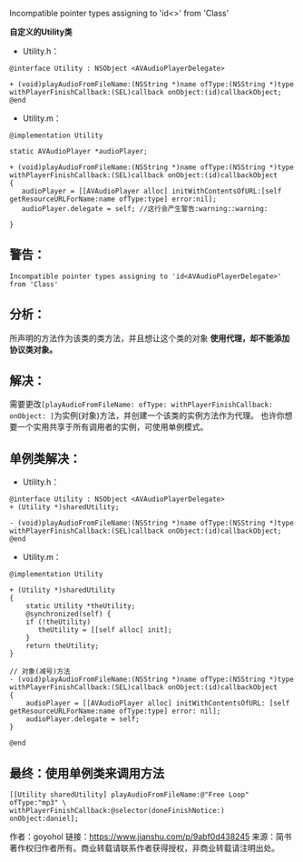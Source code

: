 Incompatible pointer types assigning to 'id<>' from 'Class'

**自定义的Utility类**
- Utility.h：

```
@interface Utility : NSObject <AVAudioPlayerDelegate>

+ (void)playAudioFromFileName:(NSString *)name ofType:(NSString *)type withPlayerFinishCallback:(SEL)callback onObject:(id)callbackObject;
@end
```
- Utility.m：

```
@implementation Utility

static AVAudioPlayer *audioPlayer;

+ (void)playAudioFromFileName:(NSString *)name ofType:(NSString *)type withPlayerFinishCallback:(SEL)callback onObject:(id)callbackObject 
{
   audioPlayer = [[AVAudioPlayer alloc] initWithContentsOfURL:[self getResourceURLForName:name ofType:type] error:nil];
   audioPlayer.delegate = self; //这行会产生警告:warning:️:warning:️

}
```
## 警告：
```
Incompatible pointer types assigning to 'id<AVAudioPlayerDelegate>' from 'Class'
```


## 分析：
所声明的方法作为该类的类方法，并且想让这个类的对象 **使用代理，却不能添加协议类对象。**



## 解决：
需要更改`[playAudioFromFileName: ofType: withPlayerFinishCallback: onObject: ]`为实例(对象)方法，并创建一个该类的实例方法作为代理。
也许你想要一个实用共享于所有调用者的实例，可使用单例模式。



## 单例类解决：
- Utility.h：

```
@interface Utility : NSObject <AVAudioPlayerDelegate>
+ (Utility *)sharedUtility;

- (void)playAudioFromFileName:(NSString *)name ofType:(NSString *)type withPlayerFinishCallback:(SEL)callback onObject:(id)callbackObject;
@end
```
- Utility.m：

```
@implementation Utility

+ (Utility *)sharedUtility
{
    static Utility *theUtility;
    @synchronized(self) {
    if (!theUtility)
       theUtility = [[self alloc] init];
    }
    return theUtility;
}

// 对象(减号)方法
- (void)playAudioFromFileName:(NSString *)name ofType:(NSString *)type withPlayerFinishCallback:(SEL)callback onObject:(id)callbackObject
{
    audioPlayer = [[AVAudioPlayer alloc] initWithContentsOfURL: [self getResourceURLForName:name ofType:type] error: nil];
    audioPlayer.delegate = self;
}

@end
```

## 最终：使用单例类来调用方法
```
[[Utility sharedUtility] playAudioFromFileName:@"Free Loop" ofType:"mp3" \
withPlayerFinishCallback:@selector(doneFinishNotice:) onObject:daniel];
```

作者：goyohol
链接：https://www.jianshu.com/p/9abf0d438245
来源：简书
著作权归作者所有。商业转载请联系作者获得授权，非商业转载请注明出处。
